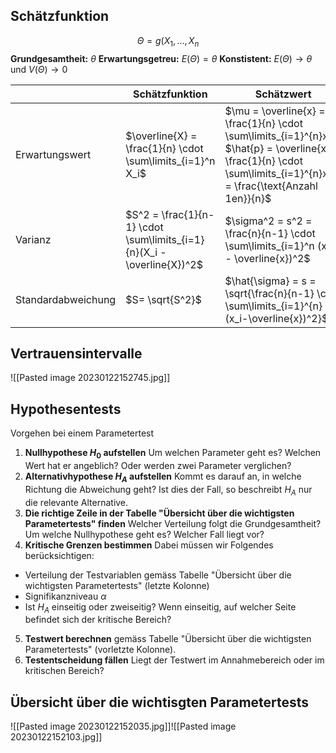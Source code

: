 ## Schätzfunktion
$$
\Theta = g(X_1, ..., X_n
$$
**Grundgesamtheit:** $\theta$ 
**Erwartungsgetreu:** $E(\Theta) = \theta$
**Konstistent:** $E(\Theta) \rightarrow \theta$ und $V(\Theta) \rightarrow 0$

|                    | Schätzfunktion                                                         | Schätzwert                                                                                                                                                                  |
| ------------------ | ---------------------------------------------------------------------- | --------------------------------------------------------------------------------------------------------------------------------------------------------------------------- |
| Erwartungswert     | $\overline{X} = \frac{1}{n} \cdot \sum\limits_{i=1}^n X_i$             | $\mu = \overline{x} = \frac{1}{n} \cdot \sum\limits_{i=1}^{n}x_i$ <br/> $\hat{p} = \overline{x} = \frac{1}{n} \cdot \sum\limits_{i=1}^{n}x_i = \frac{\text{Anzahl 1en}}{n}$ |
| Varianz            | $S^2 = \frac{1}{n-1} \cdot \sum\limits_{i=1}{n}(X_i - \overline{X})^2$ | $\sigma^2 = s^2 = \frac{n}{n-1} \cdot \sum\limits_{i=1}^n (x_i - \overline{x})^2$                                                                                           |
| Standardabweichung | $S= \sqrt{S^2}$                                                        | $\hat{\sigma} = s = \sqrt{\frac{n}{n-1} \cdot \sum\limits_{i=1}^{n}(x_i-\overline{x})^2}$                                                                                                                                                                            |

## Vertrauensintervalle
![[Pasted image 20230122152745.jpg]]
## Hypothesentests
Vorgehen bei einem Parametertest

1. **Nullhypothese $H_0$ aufstellen**
Um welchen Parameter geht es? Welchen Wert hat er angeblich? Oder werden zwei Parameter verglichen? 
2. **Alternativhypothese $H_A$
 aufstellen**
Kommt es darauf an, in welche Richtung die Abweichung geht? Ist dies der Fall, so beschreibt $H_A$ nur die relevante Alternative. 
3. **Die richtige Zeile in der Tabelle "Übersicht über die wichtigsten Parametertests" finden**
Welcher Verteilung folgt die Grundgesamtheit? Um welche Nullhypothese geht es? Welcher Fall liegt vor?
4. **Kritische Grenzen bestimmen** 
Dabei müssen wir Folgendes berücksichtigen: 
- Verteilung der Testvariablen gemäss Tabelle "Übersicht über die wichtigsten Parametertests" (letzte Kolonne)
- Signifikanzniveau $\alpha$
- Ist $H_A$ einseitig oder zweiseitig? Wenn einseitig, auf welcher Seite befindet sich der kritische Bereich?
5. **Testwert berechnen** 
gemäss Tabelle "Übersicht über die wichtigsten Parametertests" (vorletzte Kolonne). 
6. **Testentscheidung fällen**
Liegt der Testwert im Annahmebereich oder im kritischen Bereich?

## Übersicht über die wichtisgten Parametertests
![[Pasted image 20230122152035.jpg]]![[Pasted image 20230122152103.jpg]]